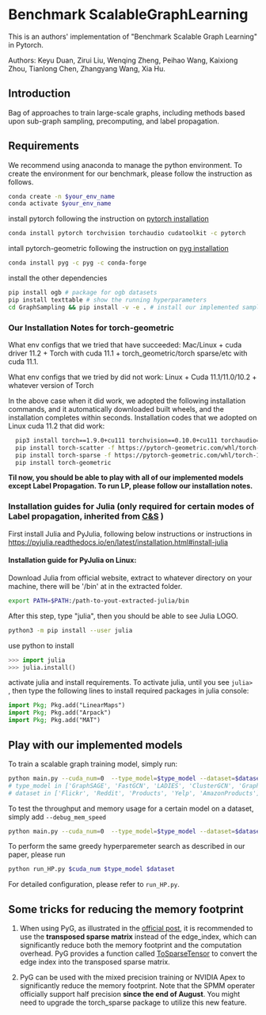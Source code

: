 # Benchmark ScalableGraphLearning

This is an authors' implementation of "Benchmark Scalable Graph Learning" in Pytorch.

Authors: Keyu Duan, Zirui Liu, Wenqing Zheng, Peihao Wang, Kaixiong Zhou, Tianlong Chen, Zhangyang Wang, Xia Hu.

## Introduction

Bag of approaches to train large-scale graphs, including methods based upon
sub-graph sampling, precomputing, and label propagation.

## Requirements
We recommend using anaconda to manage the python environment. To create the environment for our benchmark, please follow the instruction as follows.
```bash
conda create -n $your_env_name
conda activate $your_env_name
```
install pytorch following the instruction on [pytorch installation](https://pytorch.org/get-started/locally/)
```bash
conda install pytorch torchvision torchaudio cudatoolkit -c pytorch
```
intall pytorch-geometric following the instruction on [pyg installation](https://pytorch-geometric.readthedocs.io/en/latest/notes/installation.html)
```bash
conda install pyg -c pyg -c conda-forge
```
install the other dependencies
```bash
pip install ogb # package for ogb datasets
pip install texttable # show the running hyperparameters
cd GraphSampling && pip install -v -e . # install our implemented sampler
```

### Our Installation Notes for torch-geometric
What env configs that we tried that have succeeded: Mac/Linux + cuda driver 11.2 + Torch with cuda 11.1 + torch_geometric/torch sparse/etc with cuda 11.1.

What env configs that we tried by did not work: Linux + Cuda 11.1/11.0/10.2 + whatever version of Torch

In the above case when it did work, we adopted the following installation commands, and it automatically downloaded built wheels, and the installation completes within seconds. Installation codes that we adopted on Linux cuda 11.2 that did work:
```bash
  pip3 install torch==1.9.0+cu111 torchvision==0.10.0+cu111 torchaudio==0.9.0 -f https://download.pytorch.org/whl/torch_stable.html
  pip install torch-scatter -f https://pytorch-geometric.com/whl/torch-1.9.0+cu111.html
  pip install torch-sparse -f https://pytorch-geometric.com/whl/torch-1.9.0+cu111.html
  pip install torch-geometric
```

**Til now, you should be able to play with all of our implemented models except **Label Propagation**. To run LP, please follow our installation notes.**

### Installation guides for Julia (only required for certain modes of Label propagation, inherited from [C&S](https://github.com/CUAI/CorrectAndSmooth) )

First install Julia and PyJulia, following below instructions or instructions in https://pyjulia.readthedocs.io/en/latest/installation.html#install-julia

#### Installation guide for PyJulia on Linux:

Download Julia from official website, extract to whatever directory on your machine, there will be '/bin' at in the extracted folder.
```bash
export PATH=$PATH:/path-to-yout-extracted-julia/bin
```
After this step, type "julia", then you should be able to see Julia LOGO.
```bash
python3 -m pip install --user julia
```
use python to install
```python
>>> import julia
>>> julia.install()
```
activate julia and install requirements. To activate julia, until you see `julia> `, then type the following lines to install required packages in julia console:
```julia
import Pkg; Pkg.add("LinearMaps")
import Pkg; Pkg.add("Arpack")
import Pkg; Pkg.add("MAT")
```

## Play with our implemented models

To train a scalable graph training model, simply run:
```bash
python main.py --cuda_num=0  --type_model=$type_model --dataset=$dataset
# type_model in ['GraphSAGE', 'FastGCN', 'LADIES', 'ClusterGCN', 'GraphSAINT', 'SGC', 'SIGN', 'SIGN_MLP', 'LP_Adj', 'SAGN', 'GAMLP']
# dataset in ['Flickr', 'Reddit', 'Products', 'Yelp', 'AmazonProducts']
```
To test the throughput and memory usage for a certain model on a dataset, simply add `--debug_mem_speed`
```bash
python main.py --cuda_num=0  --type_model=$type_model --dataset=$dataset --debug_mem_speed
```
To perform the same greedy hyperparemeter search as described in our paper, please run
```bash
python run_HP.py $cuda_num $type_model $dataset
```
For detailed configuration, please refer to `run_HP.py`.

## Some tricks for reducing the memory footprint
1. When using PyG, as illustrated in the [official post](https://pytorch-geometric.readthedocs.io/en/latest/notes/sparse_tensor.html), it is recommended to use the **transposed sparse matrix** instead of the edge_index, which can significantly reduce both the memory footprint and the computation overhead. PyG provides a function called [ToSparseTensor](https://pytorch-geometric.readthedocs.io/en/latest/modules/transforms.html#torch_geometric.transforms.ToSparseTensor) to convert the edge index into the transposed sparse matrix.

2. PyG can be used with the mixed precision training or NVIDIA Apex to significantly reduce the memory footprint. Note that the SPMM operater officially support half precision **since the end of August**. You might need to upgrade the torch_sparse package to utilize this new feature.

